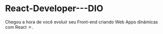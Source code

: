 # React-Developer---DIO
Chegou a hora de você evoluir seu Front-end criando Web Apps dinâmicas com React ⚛. 
